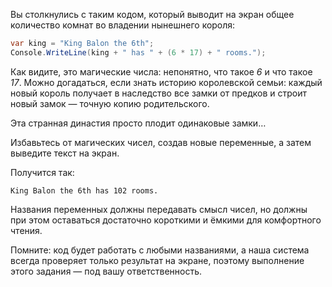 
Вы столкнулись с таким кодом, который выводит на экран общее количество комнат во владении нынешнего короля:

```cs
var king = "King Balon the 6th";
Console.WriteLine(king + " has " + (6 * 17) + " rooms.");
```

Как видите, это магические числа: непонятно, что такое _6_ и что такое _17_. Можно догадаться, если знать историю королевской семьи: каждый новый король получает в наследство все замки от предков и строит новый замок — точную копию родительского.

Эта странная династия просто плодит одинаковые замки…

Избавьтесь от магических чисел, создав новые переменные, а затем выведите текст на экран.

Получится так:
```text
King Balon the 6th has 102 rooms.
```

Названия переменных должны передавать смысл чисел, но должны при этом оставаться достаточно короткими и ёмкими для комфортного чтения.

Помните: код будет работать с любыми названиями, а наша система всегда проверяет только результат на экране, поэтому выполнение этого задания — под вашу ответственность.
